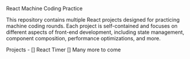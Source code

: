 React Machine Coding Practice

This repository contains multiple React projects designed for practicing machine coding rounds. Each project is self-contained and focuses on different aspects of front-end development, including state management, component composition, performance optimizations, and more.

Projects - 
[] React Timer
[] Many more to come